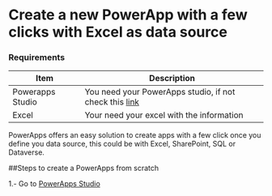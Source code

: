 # Create a new PowerApp with a few clicks with Excel as data source

### Requirements
| Item   | Description |
| ------ | ------ |
| Powerapps Studio | You need your PowerApps studio, if not check this [link](https://google.com) |
| Excel  | Your need your excel with the information|

PowerApps offers an easy solution to create apps with a few click once you define you data source, this could be with Excel, SharePoint, SQL or Dataverse.

##Steps to create a PowerApps from scratch

1.- Go to [PowerApps Studio](https://make.powerapps.com/)